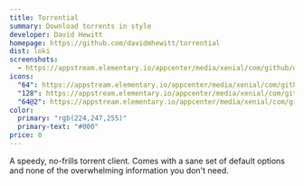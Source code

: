 ```yaml
---
title: Torrential
summary: Download torrents in style
developer: David Hewitt
homepage: https://github.com/davidmhewitt/torrential
dist: loki
screenshots:
  - https://appstream.elementary.io/appcenter/media/xenial/com/github/davidmhewitt.torrential.desktop/BF56D7CD1616F290E965170C14561A68/screenshots/image-1_orig.png
icons:
  "64": https://appstream.elementary.io/appcenter/media/xenial/com/github/davidmhewitt.torrential.desktop/BF56D7CD1616F290E965170C14561A68/icons/64x64/com.github.davidmhewitt.torrential_com.github.davidmhewitt.torrential.png
  "128": https://appstream.elementary.io/appcenter/media/xenial/com/github/davidmhewitt.torrential.desktop/BF56D7CD1616F290E965170C14561A68/icons/128x128/com.github.davidmhewitt.torrential_com.github.davidmhewitt.torrential.png
  "64@2": https://appstream.elementary.io/appcenter/media/xenial/com/github/davidmhewitt.torrential.desktop/BF56D7CD1616F290E965170C14561A68/icons/64x64@2/com.github.davidmhewitt.torrential_com.github.davidmhewitt.torrential.png
color:
  primary: "rgb(224,247,255)"
  primary-text: "#000"
price: 0
---
```


<p>A speedy, no-frills torrent client. Comes with a sane set of default options and none of the overwhelming information you don&apos;t need.</p>